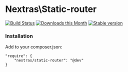Nextras\Static-router
=====================

[![Build Status](https://travis-ci.org/nextras/static-router.svg?branch=master)](https://travis-ci.org/nextras/static-router)
[![Downloads this Month](https://img.shields.io/packagist/dm/nextras/static-router.svg)](https://packagist.org/packages/nextras/static-router)
[![Stable version](http://img.shields.io/packagist/v/nextras/static-router.svg)](https://packagist.org/packages/nextras/static-router)


### Installation

Add to your composer.json:

```
"require": {
	"nextras/static-router": "@dev"
}
```
